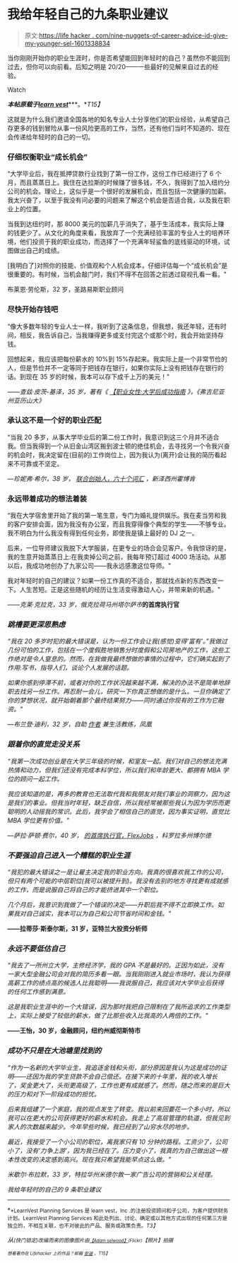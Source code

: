 # 我给年轻自己的九条职业建议

> 原文:[https://life hacker . com/nine-nuggets-of-career-advice-id-give-my-younger-sel-1601338834](https://lifehacker.com/nine-nuggets-of-career-advice-id-give-to-my-younger-sel-1601338834)

当你刚刚开始你的职业生涯时，你是否希望能回到年轻时的自己？虽然你不能回到过去，但你可以向前看。后知之明是 20/20——一些最好的见解来自过去的经验。

Watch

***本帖原载于***[***learn vest***](http://www.learnvest.com/2014/06/career-advice-young/)***。**T15】*

这就是为什么我们邀请全国各地的知名专业人士分享他们的职业经验，从希望自己存更多的钱到冒险从事一份风险更高的工作，当然，还有他们当时不知道的、现在会传递给年轻时的自己的一切。

### 仔细权衡职业“成长机会”

“大学毕业后，我在抵押贷款行业找到了第一份工作，这份工作已经进行了 6 个月，而且蒸蒸日上。我住在达拉斯的时候赚了很多钱，不久，我得到了加入纽约分公司的机会。理论上，这似乎是一个很好的发展机会，而且包括一次健康的加薪。我太兴奋了，以至于我没有问必要的问题来了解这个机会是否适合我，以及我在职业上的位置。

当我到达纽约时，那 8000 美元的加薪几乎消失了，基于生活成本，我实际上赚的钱更少了。从文化的角度来看，我放弃了一个充满经验丰富的专业人士的培养环境，他们投资于我的职业成功，而选择了一个充满年轻鲨鱼的底线驱动的环境，试图做出自己的成绩。

[我明白了]对照你的技能、价值观和个人机会成本，仔细评估每一个“成长机会”是很重要的。有时候，当机会敲门时，我们不得不在回答之前透过窥视孔看一看。"

布莱恩·劳伦斯，32 岁，圣路易斯职业顾问

### 尽快开始存钱吧

“像大多数年轻的专业人士一样，我听到了这条信息，但我想，我还年轻，还有时间，相反，我告诉自己，当我赚得更多或支付完这个或那个时，我会开始坚持存钱。

回想起来，我应该把每份薪水的 10%到 15%存起来。我实际上是一个非常节俭的人，但是节俭并不一定等同于把钱存在银行，如果你实际上没有把钱存在银行的话。到现在 35 岁的时候，我本可以存下成千上万的美元！"

*——查兹·皮茨-基泽，35 岁，著有《* [*【职业女性:大学后成功指南*](http://www.thebook.careeranista.com/) *》，《弗吉尼亚州亚历山大》*

### 承认这不是一个好的职业匹配

“当我 20 多岁，从事大学毕业后的第二份工作时，我意识到这三个月并不适合我。但当我得到一个从旧金山湾区搬到波士顿的绝佳机会，去寻找另一个令我兴奋的机会时，我决定留在(目前的)工作岗位上，因为我认为(离开)会让我的简历看起来不可靠或不坚定。

*—珍妮弗·希尔，38 岁，* [*联合创始人，六十个词汇*](http://www.sixtyvocab.com/) *，新泽西州霍博肯*

### 永远带着成功的想法着装

“我在大学宿舍里开始了我的第一笔生意，专门为婚礼提供娱乐。我在麦当劳和我的客户安排会面，因为我没有办公室，而且我穿得像个典型的学生——不够专业。我不明白为什么我没有得到任何业务，即使我是镇上最好的 DJ 之一。

后来，一位导师建议我脱下大学服装，在更专业的场合会见客户。令我惊讶的是，我的生意开始蒸蒸日上:在我卖掉公司之前，我每年预订超过 4000 场活动。从那以后，我成功地创办了九家公司——我永远感激这位导师。"

我对年轻时的自己的建议？如果一份工作真的不适合，那就找点新的东西改变一下。人生苦短。正是这些随机的经历让生活变得激动人心，并带来新的机遇。"

*——克莱·克拉克，33 岁，俄克拉荷马州塔尔萨市*[](https://thrive15.com/)**的首席执行官**

### *跳槽要更深思熟虑*

*“我在 20 多岁时犯的最大错误是，认为一份工作会让我(感觉)变得‘富有’。”我做过几份可怕的工作，包括在一个度假胜地销售分时度假和公司房地产的工作，这些工作绝对是令人窒息的。然而，在我做我最终想做的事情的过程中，它们确实起到了作用:写书，指导人们，谈论个人发展的话题。*

*如果你感到停滞不前，或者对你的工作状况越来越不满，解决的办法不是简单地辞职去找另一份工作。再忍耐一会儿，研究一下你真正想做的是什么。一旦你确定了你的梦想状况，就开始朝着那个最终结果努力——同时通过你现有的工作为它融资。"*

**—布兰登·迪利，32 岁，自助* [*作者*](http://bit.ly/1m9GgpQ) *兼生活教练，凤凰**

### *跟着你的直觉走没关系*

*“我第一次成功创业是在大学三年级的时候，和室友一起。我们对自己的想法充满热情和动力，但我们还没有完成本科学位，所以我们和年龄更大、都拥有 MBA 学位的顾问一起工作。*

*我应该知道的是，再多的教育也无法取代我和我朋友对我们事业的洞察力，因为这是我们的事业。但我当时年轻，缺乏自信，所以我经常被那些我认为因为学历而更聪明的人动摇我的常识。此后，我学会了相信自己的直觉，因为事实证明，直觉比 MBA 学位更有价值。"*

**—萨拉·萨顿·费尔，40 岁，* [*的首席执行官，FlexJobs*](http://www.flexjobs.com/) *，科罗拉多州博尔德**

### *不要强迫自己进入一个糟糕的职业生涯*

*“我犯的最大错误之一是让雇主决定我的职业方向。我真的很喜欢我工作的公司，但只有两个可能的中层职位(我可以被提升到)。我没有去别的地方寻找更有成就感的工作，而是说服自己将自己的才能挤进其中一个职位。*

*几个月后，我意识到我做了一个错误的决定——升职后我不得不立即换工作。如果我对自己诚实，我本可以为自己和公司节省时间和金钱。"*

**——拉蒂莎·斯泰尔斯，31 岁，亚特兰大投资分析师**

### *永远不要低估自己*

*“我去了一所州立大学，主修经济学，我的 GPA 不是最好的。正因为如此，没有一家大型金融公司会对我的简历多看一眼。当我刚刚进入就业市场时，我认为获得高薪工作的绩点高的候选人比我聪明——我说服自己，我应该对大学毕业后获得的任何工作感到满意。*

*这是我职业生涯中的一个大错误，因为那时我把自己限制在了我所追求的工作类型上，实际上接受了较低的薪水，做了比那些收入比我高的人两倍的工作。"*

**——王怡，30 岁，金融顾问，纽约州威彻斯特市**

### *成功不只是在大池塘里找到的*

*“作为一名新的大学毕业生，我追逐金钱和头衔，部分原因是我认为这是成功的证明——还因为我的学生贷款不会自己偿还。在接下来的十年里，我的收入增长了，奖金更大了，头衔更高级了，工作也更有成就感了。然而，随之而来的是巨大的压力和对下一阶段成功的担忧。*

*后来我组建了一个家庭，我的观点发生了转变。我以前来回要花一个多小时，所以我可以在更大的公司获得更好的薪水和机会。我走上了高层管理的轨道，但我见到家人的次数越来越少。今年早些时候，我已经到了山穷水尽的地步。*

*最近，我接受了一个小公司的职位，离我家只有 10 分钟的路程。工资少了，公司小了，没有‘力争上游’，因为我已经在了。压力变小了，我真的为自己做出这一根本性改变的决定感到高兴。现在我只希望我能早点这么做。"*

*米歇尔·布拉默，33 岁，特拉华州米德尔敦一家广告公司的营销和公关经理。*

*我给年轻时的自己的 9 条职业建议*

* * *

*<small>*LearnVest Planning Services 是 learn vest，Inc .的注册投资顾问和子公司，为客户提供财务计划。LearnVest Planning Services 和此处列出、讨论、确定或以其他方式出现的任何第三方是独立的，不相互关联，也不对彼此的产品、服务或政策负责。*T3】</small>*

**从*<small><small></small></small><small>*(快门锁定)改编而来的图像图片由*[<small>*【Adam selwood】*</small>](https://www.flickr.com/photos/adselwood/2463634924)<small>*(Flickr)*</small>【照片】拍摄</small>*

*<small><small>*想看看你在 Lifehacker 上的作品？邮箱*</small> [<small>*安迪*</small>](mailto:andy@lifehacker.com) <small>*。*T15】</small></small>*

*<small></small>*